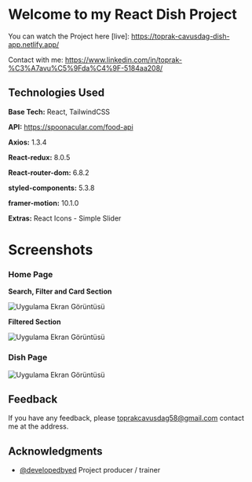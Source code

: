 
# Welcome to my React Dish Project

You can watch the Project here [live]: https://toprak-cavusdag-dish-app.netlify.app/

Contact with me: https://www.linkedin.com/in/toprak-%C3%A7avu%C5%9Fda%C4%9F-5184aa208/







## Technologies Used

**Base Tech:** React,  TailwindCSS

**API:** https://spoonacular.com/food-api

**Axios:** 1.3.4

**React-redux:** 8.0.5

**React-router-dom:** 6.8.2

**styled-components:** 5.3.8

**framer-motion:** 10.1.0

**Extras:** React Icons - Simple Slider

  
# Screenshots


### Home Page

**Search, Filter and Card Section**

![Uygulama Ekran Görüntüsü](https://i.hizliresim.com/chkofng.png)



**Filtered Section**

![Uygulama Ekran Görüntüsü](https://i.hizliresim.com/hme81ru.png)


### Dish Page



![Uygulama Ekran Görüntüsü](https://i.hizliresim.com/qoo7crg.png)

## Feedback

If you have any feedback, please toprakcavusdag58@gmail.com contact me at the address.


  
##  Acknowledgments

- [@developedbyed](https://github.com/developedbyed) Project producer / trainer

